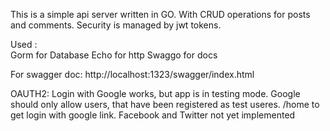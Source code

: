 This is a simple api server written in GO.
With CRUD operations for posts and comments.
Security is managed by jwt tokens.

Used :  
Gorm    for Database
Echo    for http
Swaggo  for docs

For swagger doc:
http://localhost:1323/swagger/index.html

OAUTH2:
Login with Google works, but app is in testing mode.
Google should only allow users, that have been registered as test useres.
/home to get login with google link.
Facebook and Twitter not yet implemented
